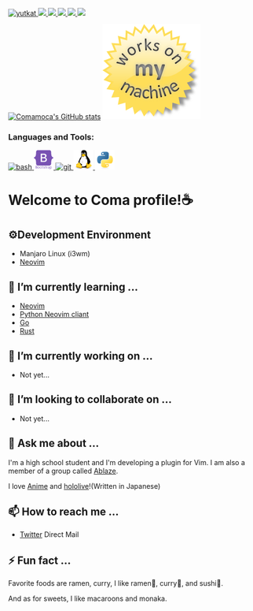 <p align="left"> 
  <a href="https://github.com/Comamoca/yutkat/">
    <img src="https://komarev.com/ghpvc/?username=Comamoca" alt="yutkat" />
  </a>
  <a href="http://twitter.com/Comamoca_">
    <img height="20" src="https://img.shields.io/twitter/follow/comacoma_san?label=Twitter&logo=twitter&style=flat" />
  </a>
  <a href="https://github.com/Comamoca">
    <img height="20" src="https://img.shields.io/github/followers/Comamoca?label=follow&logo=github&style=flat" />
  </a>
  <a href="https://www.reddit.com/user/Comamoca">
    <img height="20" src="https://img.shields.io/reddit/user-karma/combined/Comamoca?label=Reddit&logo=reddit&style=flat" />
  </a>
  <a href="http://qiita.com/Comamoca">
    <img height="20" src="https://qiita-badge.apiapi.app/s/Comamoca/posts.svg" />
  </a>
  <//qiita.com/Comamoca">
    <img height="20" src="https://qiita-badge.apiapi.app/s/Comamoca/contributions.svg" />
  </a>
</p>

[![Comamoca's GitHub stats](https://github-readme-stats.vercel.app/api?username=Comamoca)](https://github.com/Comamoca/github-readme-stats)
![Works on My Machine](./imgs/6a0120a85dcdae970b0128776ff992970c-pi.png)

<h3 align="left">Languages and Tools:</h3>
<p align="left"> <a href="https://www.gnu.org/software/bash/" target="_blank"> <img src="https://www.vectorlogo.zone/logos/gnu_bash/gnu_bash-icon.svg" alt="bash" width="40" height="40"/> </a> <a href="https://getbootstrap.com" target="_blank"> <img src="https://raw.githubusercontent.com/devicons/devicon/master/icons/bootstrap/bootstrap-plain-wordmark.svg" alt="bootstrap" width="40" height="40"/> </a> <a href="https://git-scm.com/" target="_blank"> <img src="https://www.vectorlogo.zone/logos/git-scm/git-scm-icon.svg" alt="git" width="40" height="40"/> </a> <a href="https://www.linux.org/" target="_blank"> <img src="https://raw.githubusercontent.com/devicons/devicon/master/icons/linux/linux-original.svg" alt="linux" width="40" height="40"/> </a> <a href="https://www.python.org" target="_blank"> <img src="https://raw.githubusercontent.com/devicons/devicon/master/icons/python/python-original.svg" alt="python" width="40" height="40"/> </a> </p>

# Welcome to Coma profile!☕


## ⚙Development Environment

- Manjaro Linux (i3wm)
- [Neovim](https://github.com/neovim/neovim)

## 🌱 I’m currently learning ...

- [Neovim](https://github.com/neovim/neovim)
- [Python Neovim cliant](https://github.com/neovim/pynvim)
- [Go](https://github.com/golang/go)
- [Rust](https://github.com/rust-lang/rust)

## 🔭 I’m currently working on ... 

- Not yet...

## 👯 I’m looking to collaborate on ...

- Not yet...


## 💬 Ask me about ...

I'm a high school student and I'm developing a plugin for Vim.
I am also a member of a group called [Ablaze](https://github.com/Ablaze-MIRAI).

I love [Anime](./articles/about_anime.md) and [hololive](./articles/hololive.md)!(Written in Japanese)


## 📫 How to reach me ...

- [Twitter](https://twitter.com/comacoma_san) Direct Mail


## ⚡ Fun fact ... 

Favorite foods are ramen, curry,
I like ramen🍜, curry🍛, and sushi🍣.

And as for sweets, I like macaroons and monaka. 

<!-- **Comamoca/Comamoca** is a ✨ _special_ ✨ repository because its `README.md` (this file) appears on your GitHub profile. -->
<!--  -->
<!-- Here are some ideas to get you started: -->
<!--  -->
<!-- - 🔭 I’m currently working on ... -->
<!-- - 🌱 I’m currently learning ... -->
<!-- - 👯 I’m looking to collaborate on ... -->
<!-- - 🤔 I’m looking for help with ... -->
<!-- - 💬 Ask me about ... -->
<!-- - 📫 How to reach me ... -->
<!-- - 😄 Pronouns: ... -->
<!-- - ⚡ Fun fact: ... -->
